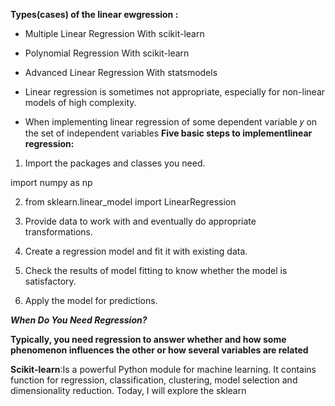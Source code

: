 **Types(cases) of the linear ewgression :**

- Multiple Linear Regression With scikit-learn
- Polynomial Regression With scikit-learn
- Advanced Linear Regression With statsmodels
- Linear regression is sometimes not appropriate, especially for non-linear models of high complexity.

- When implementing linear regression of some dependent variable 𝑦 on the set of independent variables
**Five basic steps to implementlinear regression:**

1. Import the packages and classes you need.

import numpy as np

2. from sklearn.linear_model import LinearRegression

3. Provide data to work with and eventually do appropriate transformations.

4. Create a regression model and fit it with existing data.

5. Check the results of model fitting to know whether the model is satisfactory.

6. Apply the model for predictions.

***When Do You Need Regression?***

**Typically, you need regression to answer whether and how some phenomenon influences the other or how several variables are related**



**Scikit-learn**:Is a powerful Python module for machine learning. It contains function for regression, classification, clustering, model selection and dimensionality reduction. Today, I will explore the sklearn